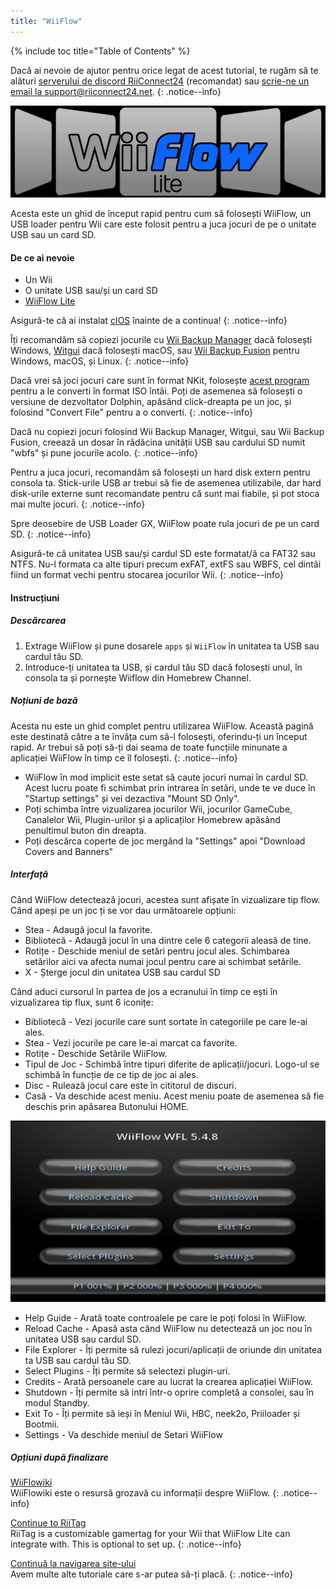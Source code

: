 ```yaml
---
title: "WiiFlow"
---
```


{% include toc title="Table of Contents" %}

Dacă ai nevoie de ajutor pentru orice legat de acest tutorial, te rugăm să te alături [serverului de discord RiiConnect24](https://discord.gg/rc24) (recomandat) sau [scrie-ne un email la support@riiconnect24.net](mailto:support@riiconnect24.net).
{: .notice--info}

![WiiFlow](/images/wiiflowlogo.png)

Acesta este un ghid de început rapid pentru cum să folosești WiiFlow, un USB loader pentru Wii care este folosit pentru a juca jocuri de pe o unitate USB sau un card SD.

#### De ce ai nevoie

* Un Wii
* O unitate USB sau/și un card SD
* [WiiFlow Lite](https://hbb1.oscwii.org/hbb/wiiflow/wiiflow.zip)

Asigură-te că ai instalat [cIOS](/cios) înainte de a continua!
{: .notice--info}

Îți recomandăm să copiezi jocurile cu [Wii Backup Manager](/wiibackupmanager) dacă folosești Windows, [Witgui](https://desairem.com/wordpress/category/witgui-download/) dacă folosești macOS, sau [Wii Backup Fusion](https://github.com/larsenv/Wii-Backup-Fusion) pentru Windows, macOS, și Linux.
{: .notice--info}

Dacă vrei să joci jocuri care sunt în format NKit, folosește [acest program](https://gbatemp.net/download/nkit.36157/) pentru a le converti în format ISO întâi. Poți de asemenea să folosești o versiune de dezvoltator Dolphin, apăsând click-dreapta pe un joc, și folosind "Convert File" pentru a o converti.
{: .notice--info}

Dacă nu copiezi jocuri folosind Wii Backup Manager, Witgui, sau Wii Backup Fusion, creează un dosar în rădăcina unității USB sau cardului SD numit "wbfs" și pune jocurile acolo.
{: .notice--info}

Pentru a juca jocuri, recomandăm să folosești un hard disk extern pentru consola ta. Stick-urile USB ar trebui să fie de asemenea utilizabile, dar hard disk-urile externe sunt recomandate pentru că sunt mai fiabile, și pot stoca mai multe jocuri.
{: .notice--info}

Spre deosebire de USB Loader GX, WiiFlow poate rula jocuri de pe un card SD.
{: .notice--info}

Asigură-te că unitatea USB sau/și cardul SD este formatat/ă ca FAT32 sau NTFS. Nu-l formata ca alte tipuri precum exFAT, extFS sau WBFS, cel dintâi fiind un format vechi pentru stocarea jocurilor Wii.
{: .notice--info}

#### Instrucțiuni

##### Descărcarea

1. Extrage WiiFlow și pune dosarele `apps` și `WiiFlow` în unitatea ta USB sau cardul tău SD.
2. Introduce-ți unitatea ta USB, și cardul tău SD dacă folosești unul, în consola ta și pornește Wiiflow din Homebrew Channel.

##### Noțiuni de bază

Acesta nu este un ghid complet pentru utilizarea WiiFlow. Această pagină este destinată către a te învăța cum să-l folosești, oferindu-ți un început rapid. Ar trebui să poți să-ți dai seama de toate funcțiile minunate a aplicației WiiFlow în timp ce îl folosești.
{: .notice--info}

* WiiFlow în mod implicit este setat să caute jocuri numai în cardul SD. Acest lucru poate fi schimbat prin intrarea în setări, unde te ve duce în "Startup settings" și vei dezactiva "Mount SD Only".
* Poți schimba între vizualizarea jocurilor Wii, jocurilor GameCube, Canalelor Wii, Plugin-urilor și a aplicaților Homebrew apăsând penultimul buton din dreapta.
* Poți descărca coperte de joc mergând la "Settings" apoi "Download Covers and Banners"

##### Interfață

Când WiiFlow detectează jocuri, acestea sunt afișate în vizualizare tip flow. Când apeși pe un joc ți se vor dau următoarele opțiuni:

* Stea - Adaugă jocul la favorite.
* Bibliotecă - Adaugă jocul în una dintre cele 6 categorii aleasă de tine.
* Rotițe - Deschide meniul de setări pentru jocul ales. Schimbarea setărilor aici va afecta numai jocul pentru care ai schimbat setările.
* X - Șterge jocul din unitatea USB sau cardul SD

Când aduci cursorul în partea de jos a ecranului în timp ce ești în vizualizarea tip flux, sunt 6 iconițe:

* Bibliotecă - Vezi jocurile care sunt sortate în categoriile pe care le-ai ales.
* Stea - Vezi jocurile pe care le-ai marcat ca favorite.
* Rotițe - Deschide Setările WiiFlow.
* Tipul de Joc - Schimbă între tipuri diferite de aplicații/jocuri. Logo-ul se schimbă în funcție de ce tip de joc ai ales.
* Disc - Rulează jocul care este în cititorul de discuri.
* Casă - Va deschide acest meniu. Acest meniu poate de asemenea să fie deschis prin apăsarea Butonului HOME.

![WF_menu](images/WFmenu.png)

* Help Guide - Arată toate controalele pe care le poți folosi în WiiFlow.
* Reload Cache - Apasă asta când WiiFlow nu detectează un joc nou în unitatea USB sau cardul SD.
* File Explorer - Îți permite să rulezi jocuri/aplicații de oriunde din unitatea ta USB sau cardul tău SD.
* Select Plugins - Îți permite să selectezi plugin-uri.
* Credits - Arată persoanele care au lucrat la crearea aplicației WiiFlow.
* Shutdown - Îți permite să intri într-o oprire completă a consolei, sau în modul Standby.
* Exit To - Îți permite să ieși în Meniul Wii, HBC, neek2o, Priiloader și Bootmii.
* Settings - Va deschide meniul de Setari WiiFlow

##### Opțiuni după finalizare

[WiiFlowiki](https://sites.google.com/site/WiiFlowiki4/)<br> WiiFlowiki este o resursă grozavă cu informații despre WiiFlow.
{: .notice--info}

[Continue to RiiTag](riitag)<br> RiiTag is a customizable gamertag for your Wii that WiiFlow Lite can integrate with. This is optional to set up.
{: .notice--info}

[Continuă la navigarea site-ului](site-navigation)<br> Avem multe alte tutoriale care s-ar putea să-ți placă.
{: .notice--info}
